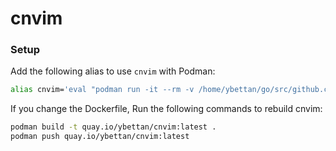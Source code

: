 # cnvim

### Setup
Add the following alias to use `cnvim` with Podman:
```bash
alias cnvim='eval "podman run -it --rm -v /home/ybettan/go/src/github.com/cnvim/nvim:/root/.config/nvim:z -v /home/ybettan/.local/share/nvim:/root/.local/share/nvim:z -v /home/ybettan/go/bin:/root/go/bin:z -v /home/ybettan/go/pkg:/root/go/pkg:z -v /home/ybettan/.config/github-copilot/apps.json:/root/.config/github-copilot/apps.json -v $(pwd):/mnt quay.io/ybettan/cnvim:latest"'
```

If you change the Dockerfile, Run the following commands to rebuild cnvim:

```bash
podman build -t quay.io/ybettan/cnvim:latest .
podman push quay.io/ybettan/cnvim:latest
```
